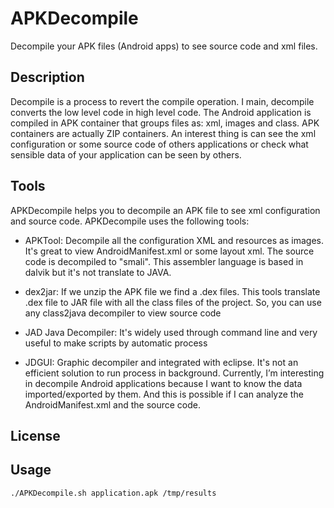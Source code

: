 APKDecompile
=============

Decompile your APK files (Android apps) to see source code and xml files.

Description
------------

Decompile is a process to revert the compile operation. I main,
decompile converts the low level code in high level code. The Android
application is compiled in APK container that groups files as: xml,
images and class. APK containers are actually ZIP containers. An
interest thing is can see the xml configuration or some source code of
others applications or check what sensible data of your application
can be seen by others.


Tools
-----

APKDecompile helps you to decompile an APK file
to see xml configuration and source code. APKDecompile uses the
following tools:

* APKTool: Decompile all the configuration XML and resources as
images. It's great to view AndroidManifest.xml or some layout xml. The
source code is decompiled to "smali". This assembler language is based
in dalvik but it's not translate to JAVA.

* dex2jar: If we unzip the APK file we find a .dex files. This tools
translate .dex file to JAR file with all the class files of the
project. So, you can use any class2java decompiler to view source code

* JAD Java Decompiler: It's widely used through command line and very
useful to make scripts by automatic process

* JDGUI: Graphic decompiler and integrated with eclipse. It's not an
efficient solution to run process in background. Currently, I’m
interesting in decompile Android applications because I want to know
the data imported/exported by them. And this is possible if I can
analyze the AndroidManifest.xml and the source code.


License
-------

Usage
-----

	./APKDecompile.sh application.apk /tmp/results



